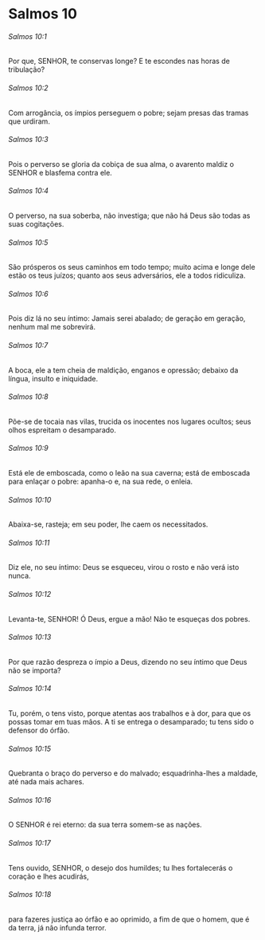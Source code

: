 # Salmos 10

###### Salmos 10:1

Por que, SENHOR, te conservas longe? E te escondes nas horas de tribulação?

###### Salmos 10:2

Com arrogância, os ímpios perseguem o pobre; sejam presas das tramas que urdiram.

###### Salmos 10:3

Pois o perverso se gloria da cobiça de sua alma, o avarento maldiz o SENHOR e blasfema contra ele.

###### Salmos 10:4

O perverso, na sua soberba, não investiga; que não há Deus são todas as suas cogitações.

###### Salmos 10:5

São prósperos os seus caminhos em todo tempo; muito acima e longe dele estão os teus juízos; quanto aos seus adversários, ele a todos ridiculiza.

###### Salmos 10:6

Pois diz lá no seu íntimo: Jamais serei abalado; de geração em geração, nenhum mal me sobrevirá.

###### Salmos 10:7

A boca, ele a tem cheia de maldição, enganos e opressão; debaixo da língua, insulto e iniquidade.

###### Salmos 10:8

Põe-se de tocaia nas vilas, trucida os inocentes nos lugares ocultos; seus olhos espreitam o desamparado.

###### Salmos 10:9

Está ele de emboscada, como o leão na sua caverna; está de emboscada para enlaçar o pobre: apanha-o e, na sua rede, o enleia.

###### Salmos 10:10

Abaixa-se, rasteja; em seu poder, lhe caem os necessitados.

###### Salmos 10:11

Diz ele, no seu íntimo: Deus se esqueceu, virou o rosto e não verá isto nunca.

###### Salmos 10:12

Levanta-te, SENHOR! Ó Deus, ergue a mão! Não te esqueças dos pobres.

###### Salmos 10:13

Por que razão despreza o ímpio a Deus, dizendo no seu íntimo que Deus não se importa?

###### Salmos 10:14

Tu, porém, o tens visto, porque atentas aos trabalhos e à dor, para que os possas tomar em tuas mãos. A ti se entrega o desamparado; tu tens sido o defensor do órfão.

###### Salmos 10:15

Quebranta o braço do perverso e do malvado; esquadrinha-lhes a maldade, até nada mais achares.

###### Salmos 10:16

O SENHOR é rei eterno: da sua terra somem-se as nações.

###### Salmos 10:17

Tens ouvido, SENHOR, o desejo dos humildes; tu lhes fortalecerás o coração e lhes acudirás,

###### Salmos 10:18

para fazeres justiça ao órfão e ao oprimido, a fim de que o homem, que é da terra, já não infunda terror.

